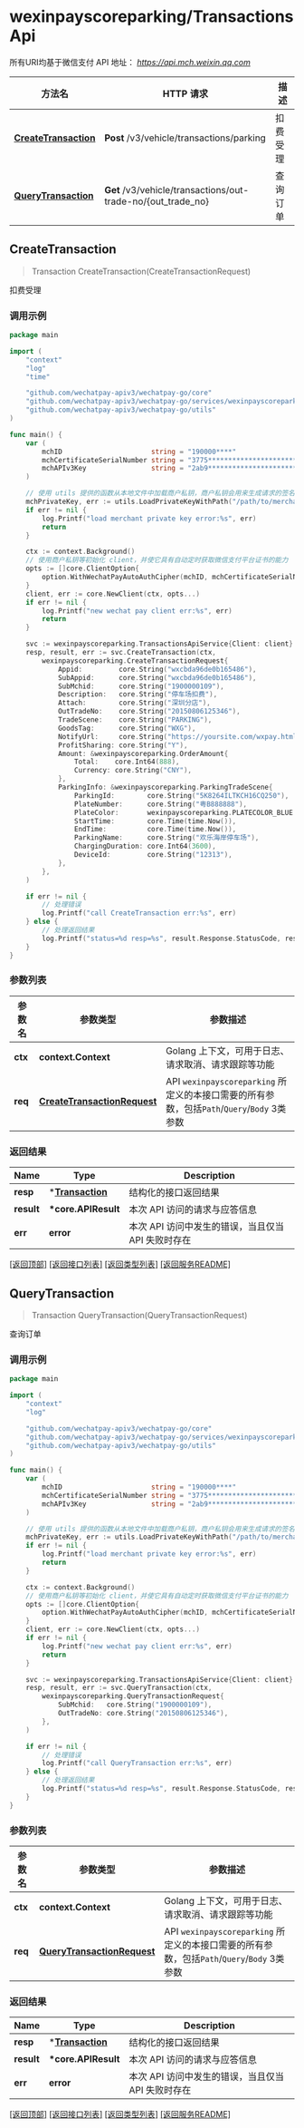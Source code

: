 # wexinpayscoreparking/TransactionsApi

所有URI均基于微信支付 API 地址： *https://api.mch.weixin.qq.com*

方法名 | HTTP 请求 | 描述
------------- | ------------- | -------------
[**CreateTransaction**](#createtransaction) | **Post** /v3/vehicle/transactions/parking | 扣费受理
[**QueryTransaction**](#querytransaction) | **Get** /v3/vehicle/transactions/out-trade-no/{out_trade_no} | 查询订单



## CreateTransaction

> Transaction CreateTransaction(CreateTransactionRequest)

扣费受理



### 调用示例

```go
package main

import (
	"context"
	"log"
	"time"

	"github.com/wechatpay-apiv3/wechatpay-go/core"
	"github.com/wechatpay-apiv3/wechatpay-go/services/wexinpayscoreparking"
	"github.com/wechatpay-apiv3/wechatpay-go/utils"
)

func main() {
	var (
		mchID                      string = "190000****"                               // 商户号
		mchCertificateSerialNumber string = "3775************************************" // 商户证书序列号
		mchAPIv3Key                string = "2ab9****************************"         // 商户APIv3密钥
	)

	// 使用 utils 提供的函数从本地文件中加载商户私钥，商户私钥会用来生成请求的签名
	mchPrivateKey, err := utils.LoadPrivateKeyWithPath("/path/to/merchant/apiclient_key.pem")
	if err != nil {
		log.Printf("load merchant private key error:%s", err)
		return
	}

	ctx := context.Background()
	// 使用商户私钥等初始化 client，并使它具有自动定时获取微信支付平台证书的能力
	opts := []core.ClientOption{
		option.WithWechatPayAutoAuthCipher(mchID, mchCertificateSerialNumber, mchPrivateKey, mchAPIv3Key),
	}
	client, err := core.NewClient(ctx, opts...)
	if err != nil {
		log.Printf("new wechat pay client err:%s", err)
		return
	}

	svc := wexinpayscoreparking.TransactionsApiService{Client: client}
	resp, result, err := svc.CreateTransaction(ctx,
		wexinpayscoreparking.CreateTransactionRequest{
			Appid:         core.String("wxcbda96de0b165486"),
			SubAppid:      core.String("wxcbda96de0b165486"),
			SubMchid:      core.String("1900000109"),
			Description:   core.String("停车场扣费"),
			Attach:        core.String("深圳分店"),
			OutTradeNo:    core.String("20150806125346"),
			TradeScene:    core.String("PARKING"),
			GoodsTag:      core.String("WXG"),
			NotifyUrl:     core.String("https://yoursite.com/wxpay.html"),
			ProfitSharing: core.String("Y"),
			Amount: &wexinpayscoreparking.OrderAmount{
				Total:    core.Int64(888),
				Currency: core.String("CNY"),
			},
			ParkingInfo: &wexinpayscoreparking.ParkingTradeScene{
				ParkingId:        core.String("5K8264ILTKCH16CQ250"),
				PlateNumber:      core.String("粤B888888"),
				PlateColor:       wexinpayscoreparking.PLATECOLOR_BLUE.Ptr(),
				StartTime:        core.Time(time.Now()),
				EndTime:          core.Time(time.Now()),
				ParkingName:      core.String("欢乐海岸停车场"),
				ChargingDuration: core.Int64(3600),
				DeviceId:         core.String("12313"),
			},
		},
	)

	if err != nil {
		// 处理错误
		log.Printf("call CreateTransaction err:%s", err)
	} else {
		// 处理返回结果
		log.Printf("status=%d resp=%s", result.Response.StatusCode, resp)
	}
}
```

### 参数列表
参数名 | 参数类型 | 参数描述
------------- | ------------- | -------------
**ctx** | **context.Context** | Golang 上下文，可用于日志、请求取消、请求跟踪等功能|
**req** | [**CreateTransactionRequest**](CreateTransactionRequest.md) | API `wexinpayscoreparking` 所定义的本接口需要的所有参数，包括`Path`/`Query`/`Body` 3类参数|

### 返回结果
Name | Type | Description
------------- | ------------- | -------------
**resp** | \*[**Transaction**](Transaction.md) | 结构化的接口返回结果
**result** | **\*core.APIResult** | 本次 API 访问的请求与应答信息
**err** | **error** | 本次 API 访问中发生的错误，当且仅当 API 失败时存在

[\[返回顶部\]](#wexinpayscoreparkingtransactionsapi)
[\[返回接口列表\]](README.md#接口列表)
[\[返回类型列表\]](README.md#类型列表)
[\[返回服务README\]](README.md)


## QueryTransaction

> Transaction QueryTransaction(QueryTransactionRequest)

查询订单



### 调用示例

```go
package main

import (
	"context"
	"log"

	"github.com/wechatpay-apiv3/wechatpay-go/core"
	"github.com/wechatpay-apiv3/wechatpay-go/services/wexinpayscoreparking"
	"github.com/wechatpay-apiv3/wechatpay-go/utils"
)

func main() {
	var (
		mchID                      string = "190000****"                               // 商户号
		mchCertificateSerialNumber string = "3775************************************" // 商户证书序列号
		mchAPIv3Key                string = "2ab9****************************"         // 商户APIv3密钥
	)

	// 使用 utils 提供的函数从本地文件中加载商户私钥，商户私钥会用来生成请求的签名
	mchPrivateKey, err := utils.LoadPrivateKeyWithPath("/path/to/merchant/apiclient_key.pem")
	if err != nil {
		log.Printf("load merchant private key error:%s", err)
		return
	}

	ctx := context.Background()
	// 使用商户私钥等初始化 client，并使它具有自动定时获取微信支付平台证书的能力
	opts := []core.ClientOption{
		option.WithWechatPayAutoAuthCipher(mchID, mchCertificateSerialNumber, mchPrivateKey, mchAPIv3Key),
	}
	client, err := core.NewClient(ctx, opts...)
	if err != nil {
		log.Printf("new wechat pay client err:%s", err)
		return
	}

	svc := wexinpayscoreparking.TransactionsApiService{Client: client}
	resp, result, err := svc.QueryTransaction(ctx,
		wexinpayscoreparking.QueryTransactionRequest{
			SubMchid:   core.String("1900000109"),
			OutTradeNo: core.String("20150806125346"),
		},
	)

	if err != nil {
		// 处理错误
		log.Printf("call QueryTransaction err:%s", err)
	} else {
		// 处理返回结果
		log.Printf("status=%d resp=%s", result.Response.StatusCode, resp)
	}
}
```

### 参数列表
参数名 | 参数类型 | 参数描述
------------- | ------------- | -------------
**ctx** | **context.Context** | Golang 上下文，可用于日志、请求取消、请求跟踪等功能|
**req** | [**QueryTransactionRequest**](QueryTransactionRequest.md) | API `wexinpayscoreparking` 所定义的本接口需要的所有参数，包括`Path`/`Query`/`Body` 3类参数|

### 返回结果
Name | Type | Description
------------- | ------------- | -------------
**resp** | \*[**Transaction**](Transaction.md) | 结构化的接口返回结果
**result** | **\*core.APIResult** | 本次 API 访问的请求与应答信息
**err** | **error** | 本次 API 访问中发生的错误，当且仅当 API 失败时存在

[\[返回顶部\]](#wexinpayscoreparkingtransactionsapi)
[\[返回接口列表\]](README.md#接口列表)
[\[返回类型列表\]](README.md#类型列表)
[\[返回服务README\]](README.md)

